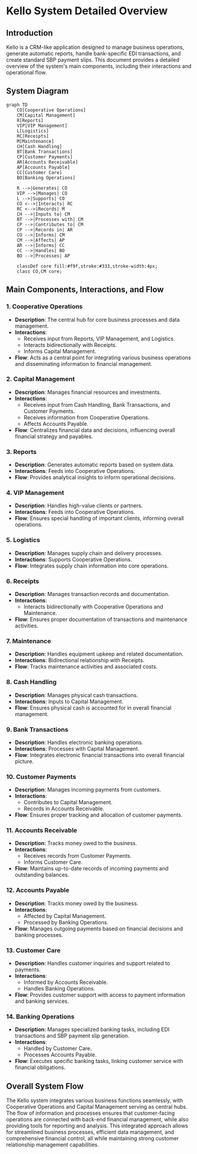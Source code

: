 # Kello System Detailed Overview

## Introduction

Kello is a CRM-like application designed to manage business operations, generate automatic reports, handle bank-specific EDI transactions, and create standard SBP payment slips. This document provides a detailed overview of the system's main components, including their interactions and operational flow.

## System Diagram

```mermaid
graph TD
    CO[Cooperative Operations]
    CM[Capital Management]
    R[Reports]
    VIP[VIP Management]
    L[Logistics]
    RC[Receipts]
    M[Maintenance]
    CH[Cash Handling]
    BT[Bank Transactions]
    CP[Customer Payments]
    AR[Accounts Receivable]
    AP[Accounts Payable]
    CC[Customer Care]
    BO[Banking Operations]

    R -->|Generates| CO
    VIP -->|Manages| CO
    L -->|Supports| CO
    CO <-->|Interacts| RC
    RC <-->|Records| M
    CH -->|Inputs to| CM
    BT -->|Processes with| CM
    CP -->|Contributes to| CM
    CP -->|Records in| AR
    CO -->|Informs| CM
    CM -->|Affects| AP
    AR -->|Informs| CC
    CC -->|Handles| BO
    BO -->|Processes| AP

    classDef core fill:#f9f,stroke:#333,stroke-width:4px;
    class CO,CM core;
```

## Main Components, Interactions, and Flow

### 1. Cooperative Operations
- **Description**: The central hub for core business processes and data management.
- **Interactions**: 
  - Receives input from Reports, VIP Management, and Logistics.
  - Interacts bidirectionally with Receipts.
  - Informs Capital Management.
- **Flow**: Acts as a central point for integrating various business operations and disseminating information to financial management.

### 2. Capital Management
- **Description**: Manages financial resources and investments.
- **Interactions**: 
  - Receives input from Cash Handling, Bank Transactions, and Customer Payments.
  - Receives information from Cooperative Operations.
  - Affects Accounts Payable.
- **Flow**: Centralizes financial data and decisions, influencing overall financial strategy and payables.

### 3. Reports
- **Description**: Generates automatic reports based on system data.
- **Interactions**: Feeds into Cooperative Operations.
- **Flow**: Provides analytical insights to inform operational decisions.

### 4. VIP Management
- **Description**: Handles high-value clients or partners.
- **Interactions**: Feeds into Cooperative Operations.
- **Flow**: Ensures special handling of important clients, informing overall operations.

### 5. Logistics
- **Description**: Manages supply chain and delivery processes.
- **Interactions**: Supports Cooperative Operations.
- **Flow**: Integrates supply chain information into core operations.

### 6. Receipts
- **Description**: Manages transaction records and documentation.
- **Interactions**: 
  - Interacts bidirectionally with Cooperative Operations and Maintenance.
- **Flow**: Ensures proper documentation of transactions and maintenance activities.

### 7. Maintenance
- **Description**: Handles equipment upkeep and related documentation.
- **Interactions**: Bidirectional relationship with Receipts.
- **Flow**: Tracks maintenance activities and associated costs.

### 8. Cash Handling
- **Description**: Manages physical cash transactions.
- **Interactions**: Inputs to Capital Management.
- **Flow**: Ensures physical cash is accounted for in overall financial management.

### 9. Bank Transactions
- **Description**: Handles electronic banking operations.
- **Interactions**: Processes with Capital Management.
- **Flow**: Integrates electronic financial transactions into overall financial picture.

### 10. Customer Payments
- **Description**: Manages incoming payments from customers.
- **Interactions**: 
  - Contributes to Capital Management.
  - Records in Accounts Receivable.
- **Flow**: Ensures proper tracking and allocation of customer payments.

### 11. Accounts Receivable
- **Description**: Tracks money owed to the business.
- **Interactions**: 
  - Receives records from Customer Payments.
  - Informs Customer Care.
- **Flow**: Maintains up-to-date records of incoming payments and outstanding balances.

### 12. Accounts Payable
- **Description**: Tracks money owed by the business.
- **Interactions**: 
  - Affected by Capital Management.
  - Processed by Banking Operations.
- **Flow**: Manages outgoing payments based on financial decisions and banking processes.

### 13. Customer Care
- **Description**: Handles customer inquiries and support related to payments.
- **Interactions**: 
  - Informed by Accounts Receivable.
  - Handles Banking Operations.
- **Flow**: Provides customer support with access to payment information and banking services.

### 14. Banking Operations
- **Description**: Manages specialized banking tasks, including EDI transactions and SBP payment slip generation.
- **Interactions**: 
  - Handled by Customer Care.
  - Processes Accounts Payable.
- **Flow**: Executes specific banking tasks, linking customer service with financial obligations.

## Overall System Flow
The Kello system integrates various business functions seamlessly, with Cooperative Operations and Capital Management serving as central hubs. The flow of information and processes ensures that customer-facing operations are connected with back-end financial management, while also providing tools for reporting and analysis. This integrated approach allows for streamlined business processes, efficient data management, and comprehensive financial control, all while maintaining strong customer relationship management capabilities.
